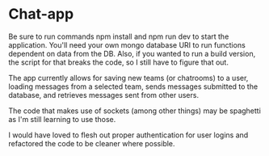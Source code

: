 # Chat-app

Be sure to run commands npm install and npm run dev to start the application. You'll need your own mongo database URI to run functions dependent on data from the DB.
Also, if you wanted to run a build version, the script for that breaks the code, so I still have to figure that out.

The app currently allows for saving new teams (or chatrooms) to a user, loading messages from a selected team, sends messages submitted to the database,
and retrieves messages sent from other users. 

The code that makes use of sockets (among other things) may be spaghetti as I'm still learning to use those.

I would have loved to flesh out proper authentication for user logins and refactored the code to be cleaner where possible.
